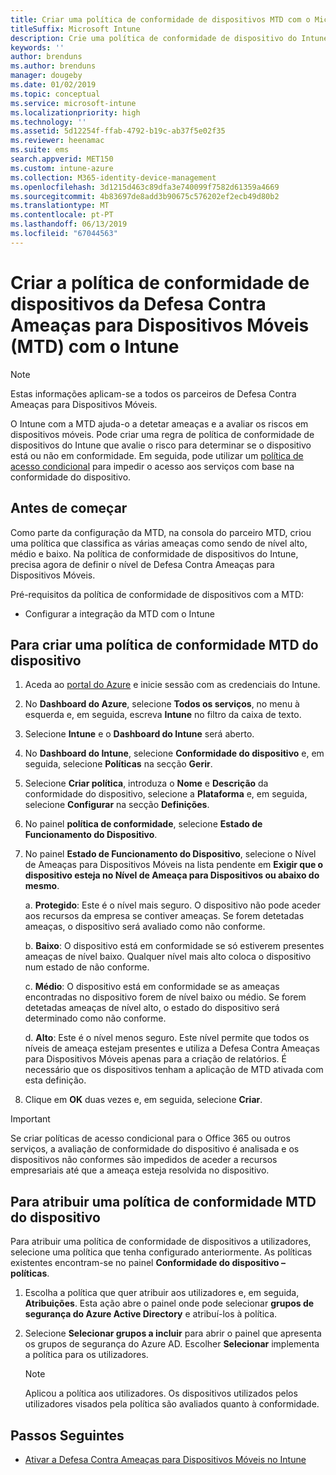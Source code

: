 ```yaml
---
title: Criar uma política de conformidade de dispositivos MTD com o Microsoft Intune
titleSuffix: Microsoft Intune
description: Crie uma política de conformidade de dispositivo do Intune que utilize os níveis de ameaça de parceiro MTD para determinar se um dispositivo móvel pode aceder a recursos da empresa.
keywords: ''
author: brenduns
ms.author: brenduns
manager: dougeby
ms.date: 01/02/2019
ms.topic: conceptual
ms.service: microsoft-intune
ms.localizationpriority: high
ms.technology: ''
ms.assetid: 5d12254f-ffab-4792-b19c-ab37f5e02f35
ms.reviewer: heenamac
ms.suite: ems
search.appverid: MET150
ms.custom: intune-azure
ms.collection: M365-identity-device-management
ms.openlocfilehash: 3d1215d463c89dfa3e740099f7582d61359a4669
ms.sourcegitcommit: 4b83697de8add3b90675c576202ef2ecb49d80b2
ms.translationtype: MT
ms.contentlocale: pt-PT
ms.lasthandoff: 06/13/2019
ms.locfileid: "67044563"
---
```

# <a name="create-mobile-threat-defense-mtd-device-compliance-policy-with-intune"></a>Criar a política de conformidade de dispositivos da Defesa Contra Ameaças para Dispositivos Móveis (MTD) com o Intune

> [!NOTE] 
> Estas informações aplicam-se a todos os parceiros de Defesa Contra Ameaças para Dispositivos Móveis.

O Intune com a MTD ajuda-o a detetar ameaças e a avaliar os riscos em dispositivos móveis. Pode criar uma regra de política de conformidade de dispositivos do Intune que avalie o risco para determinar se o dispositivo está ou não em conformidade. Em seguida, pode utilizar um [política de acesso condicional](create-conditional-access-intune.md) para impedir o acesso aos serviços com base na conformidade do dispositivo.

## <a name="before-you-begin"></a>Antes de começar

Como parte da configuração da MTD, na consola do parceiro MTD, criou uma política que classifica as várias ameaças como sendo de nível alto, médio e baixo. Na política de conformidade de dispositivos do Intune, precisa agora de definir o nível de Defesa Contra Ameaças para Dispositivos Móveis.

Pré-requisitos da política de conformidade de dispositivos com a MTD:

-   Configurar a integração da MTD com o Intune

## <a name="to-create-an-mtd-device-compliance-policy"></a>Para criar uma política de conformidade MTD do dispositivo

1.  Aceda ao [portal do Azure](https://portal.azure.com/) e inicie sessão com as credenciais do Intune.

2.  No **Dashboard do Azure**, selecione **Todos os serviços**, no menu à esquerda e, em seguida, escreva **Intune** no filtro da caixa de texto.

3.  Selecione **Intune** e o **Dashboard do Intune** será aberto.

4. No **Dashboard do Intune**, selecione **Conformidade do dispositivo** e, em seguida, selecione **Políticas** na secção **Gerir**.

5.  Selecione **Criar política**, introduza o **Nome** e **Descrição** da conformidade do dispositivo, selecione a **Plataforma** e, em seguida, selecione **Configurar** na secção **Definições**.

6.  No painel **política de conformidade**, selecione **Estado de Funcionamento do Dispositivo**.

7.  No painel **Estado de Funcionamento do Dispositivo**, selecione o Nível de Ameaças para Dispositivos Móveis na lista pendente em **Exigir que o dispositivo esteja no Nível de Ameaça para Dispositivos ou abaixo do mesmo**.

    a.  **Protegido**: Este é o nível mais seguro. O dispositivo não pode aceder aos recursos da empresa se contiver ameaças. Se forem detetadas ameaças, o dispositivo será avaliado como não conforme.

    b.  **Baixo**: O dispositivo está em conformidade se só estiverem presentes ameaças de nível baixo. Qualquer nível mais alto coloca o dispositivo num estado de não conforme.

    c.  **Médio**: O dispositivo está em conformidade se as ameaças encontradas no dispositivo forem de nível baixo ou médio. Se forem detetadas ameaças de nível alto, o estado do dispositivo será determinado como não conforme.

    d.  **Alto**: Este é o nível menos seguro. Este nível permite que todos os níveis de ameaça estejam presentes e utiliza a Defesa Contra Ameaças para Dispositivos Móveis apenas para a criação de relatórios. É necessário que os dispositivos tenham a aplicação de MTD ativada com esta definição.

8.  Clique em **OK** duas vezes e, em seguida, selecione **Criar**.

> [!IMPORTANT]
> Se criar políticas de acesso condicional para o Office 365 ou outros serviços, a avaliação de conformidade do dispositivo é analisada e os dispositivos não conformes são impedidos de aceder a recursos empresariais até que a ameaça esteja resolvida no dispositivo.

## <a name="to-assign-an-mtd-device-compliance-policy"></a>Para atribuir uma política de conformidade MTD do dispositivo

Para atribuir uma política de conformidade de dispositivos a utilizadores, selecione uma política que tenha configurado anteriormente. As políticas existentes encontram-se no painel **Conformidade do dispositivo – políticas**.

1. Escolha a política que quer atribuir aos utilizadores e, em seguida, **Atribuições**. Esta ação abre o painel onde pode selecionar **grupos de segurança do Azure Active Directory** e atribuí-los à política.

2. Selecione **Selecionar grupos a incluir** para abrir o painel que apresenta os grupos de segurança do Azure AD.  Escolher **Selecionar** implementa a política para os utilizadores.

    > [!NOTE] 
    > Aplicou a política aos utilizadores. Os dispositivos utilizados pelos utilizadores visados pela política são avaliados quanto à conformidade.

## <a name="next-steps"></a>Passos Seguintes

- [Ativar a Defesa Contra Ameaças para Dispositivos Móveis no Intune](mtd-connector-enable.md)
